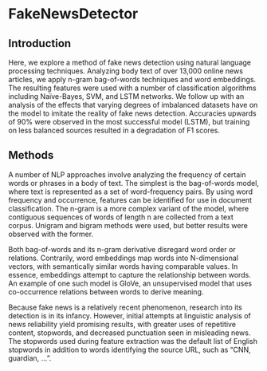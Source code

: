 # FakeNewsDetector


## Introduction

Here, we explore a method of fake news detection using natural language processing techniques. Analyzing body text of over 13,000 online news articles, we apply n-gram bag-of-words techniques and word embeddings. The resulting features were used with a number of classification algorithms including Naïve-Bayes, SVM, and LSTM networks. We follow up with an analysis of the effects that varying degrees of imbalanced datasets have on the model to imitate the reality of fake news detection. Accuracies upwards of 90% were observed in the most successful model (LSTM), but training on less balanced sources resulted in a degradation of F1 scores.

## Methods
A number of NLP approaches involve analyzing the frequency of certain words or phrases in a body of text. The simplest is the bag-of-words model, where text is represented as a set of word-frequency pairs. By using word frequency and occurrence, features can be identified for use in document classification. The n-gram is a more complex variant of the model, where contiguous sequences of words of length n are collected from a text corpus. Unigram and bigram methods were used, but better results were observed with the former.

Both bag-of-words and its n-gram derivative disregard word order or relations. Contrarily, word embeddings map words into N-dimensional vectors, with semantically similar words having comparable values. In essence, embeddings attempt to capture the relationship between words. An example of one such model is GloVe, an unsupervised model that uses co-occurrence relations between words to derive meaning.

Because fake news is a relatively recent phenomenon, research into its detection is in its infancy. However, initial attempts at linguistic analysis of news reliability yield promising results, with greater uses of repetitive content, stopwords, and decreased punctuation seen in misleading news. The stopwords used during feature extraction was the default list of English stopwords in addition to words identifying the source URL, such as “CNN, guardian, …”.
